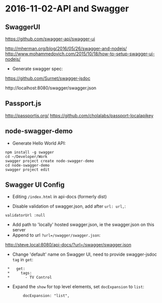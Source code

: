 2016-11-02-API and Swagger
==========================

SwaggerUI
---------

https://github.com/swagger-api/swagger-ui

http://mherman.org/blog/2016/05/26/swagger-and-nodejs/
http://www.mohammedovich.com/2015/10/18/how-to-setup-swagger-ui-nodejs/

- Generate swagger spec:

https://github.com/Surnet/swagger-jsdoc

http://localhost:8080/swagger/swagger.json


Passport.js
-----------

http://passportjs.org/
https://github.com/cholalabs/passport-localapikey


node-swagger-demo
-----------------

- Generate Hello World API:

```
npm install -g swagger
cd ~/Developer/Work
swagger project create node-swagger-demo
cd node-swagger-demo
swagger project edit
```


Swagger UI Config
-----------------

- Editing  `/index.html` in api-docs (formerly dist)

- Disable validation of swagger.json, add after `url: url,`:

```
validatorUrl :null
```


- Add path to 'locally' hosted swagger.json, ie the swagger.json on this server
- Append to url `?url=/swagger/swagger.json`:

http://steve.local:8080/api-docs/?url=/swagger/swagger.json


- Change 'default' name on Swagger UI, need to provide swagger-jsdoc `tag` in `get`:

```
 *   get:
 *     tags:
 *       - TV Control
```

- Expand the `show` for top level elements, set `docExpansion` to `list`:

```
        docExpansion: "list",
```